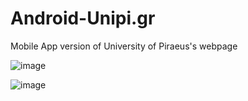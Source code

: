 # Android-Unipi.gr
Mobile App version of University of Piraeus's webpage

![image](https://user-images.githubusercontent.com/61197261/193408790-0c7952cc-663b-42d3-ad0e-39270c477cca.png)

![image](https://user-images.githubusercontent.com/61197261/193408816-9026af0b-3db0-4779-92f3-b06583c0f8f8.png)
